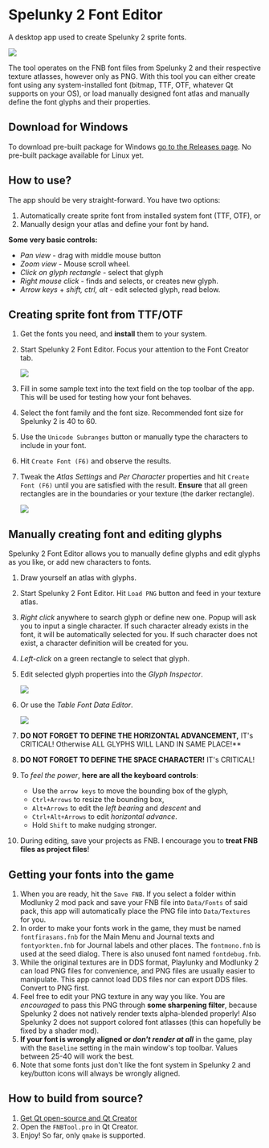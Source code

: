 # Spelunky 2 Font Editor
A desktop app used to create Spelunky 2 sprite fonts.

![](https://raw.githubusercontent.com/spelunky-fyi/Spelunky-2-Font-Editor/main/images/app-screenshot.png)

The tool operates on the FNB font files from Spelunky 2 and their respective texture atlasses, however only as PNG. With this tool you can either create font using any system-installed font (bitmap, TTF, OTF, whatever Qt supports on your OS), or load manually designed font atlas and manually define the font glyphs and their properties.

## Download for Windows
To download pre-built package for Windows [go to the Releases page](https://github.com/spelunky-fyi/Spelunky-2-Font-Editor/releases). No pre-built package available for Linux yet. 

## How to use?
The app should be very straight-forward. You have two options:
1. Automatically create sprite font from installed system font (TTF, OTF), or
1. Manually design your atlas and define your font by hand.

**Some very basic controls:**
+ *Pan view* - drag with middle mouse button
+ *Zoom view* - Mouse scroll wheel.
+ *Click on glyph rectangle* - select that glyph
+ *Right mouse click* - finds and selects, or creates new glyph.
+ *Arrow keys* + *shift, ctrl, alt* - edit selected glyph, read below.

## Creating sprite font from TTF/OTF
1. Get the fonts you need, and **install** them to your system.
1. Start Spelunky 2 Font Editor. Focus your attention to the Font Creator tab.

	![](https://raw.githubusercontent.com/spelunky-fyi/Spelunky-2-Font-Editor/main/images/font-creator.png)

1. Fill in some sample text into the text field on the top toolbar of the app. This will be used for testing how your font behaves.
1. Select the font family and the font size. Recommended font size for Spelunky 2 is 40 to 60.
1. Use the `Unicode Subranges` button or manually type the characters to include in your font.
1. Hit `Create Font (F6)` and observe the results.
1. Tweak the *Atlas Settings* and *Per Character*  properties and hit `Create Font (F6)` until you are satisfied with the result. **Ensure** that all green rectangles are in the boundaries or your texture (the darker rectangle).

	![](https://raw.githubusercontent.com/spelunky-fyi/Spelunky-2-Font-Editor/main/images/font-glyphs.png)

## Manually creating font and editing glyphs
Spelunky 2 Font Editor allows you to manually define glyphs and edit glyphs as you like, or add new characters to fonts.

1. Draw yourself an atlas with glyphs. 
1. Start Spelunky 2 Font Editor. Hit `Load PNG` button and feed in your texture atlas.
1. *Right click* anywhere to search glyph or define new one. Popup will ask you to input a single character. If such character already exists in the font, it will be automatically selected for you. If such character does not exist, a character definition will be created for you.
1. *Left-click* on a green rectangle to select that glyph.
1. Edit selected glyph properties into the *Glyph Inspector*. 

	![](https://raw.githubusercontent.com/spelunky-fyi/Spelunky-2-Font-Editor/main/images/glyph-inspector.png)
	
1. Or use the *Table Font Data Editor*.

	![](https://raw.githubusercontent.com/spelunky-fyi/Spelunky-2-Font-Editor/main/images/font-data.png)
	
1. **DO NOT FORGET TO DEFINE THE HORIZONTAL ADVANCEMENT,** IT's CRITICAL! Otherwise ALL GLYPHS WILL LAND IN SAME PLACE!**

1. **DO NOT FORGET TO DEFINE THE SPACE CHARACTER!** IT's CRITICAL!

1. To *feel the power*, **here are all the keyboard controls**:
	+ Use the `arrow keys` to move the bounding box of the glyph, 
	+ `Ctrl+Arrows` to resize the bounding box, 
	+ `Alt+Arrows` to edit the *left bearing* and *descent* and 
	+ `Ctrl+Alt+Arrows` to edit *horizontal advance*.
	+ Hold `Shift` to make nudging stronger.
1. During editing, save your projects as FNB. I encourage you to **treat FNB files as project files**!


## Getting your fonts into the game
1. When you are ready, hit the `Save FNB`. If you select a folder within Modlunky 2 mod pack and save your FNB file into `Data/Fonts` of said pack, this app will automatically place the PNG file into `Data/Textures` for you. 
1. In order to make your fonts work in the game, they must be named `fontfirasans.fnb` for the Main Menu and Journal texts and `fontyorkten.fnb` for Journal labels and other places. The `fontmono.fnb` is used at the seed dialog. There is also unused font named `fontdebug.fnb`.
1. While the original textures are in DDS format, Playlunky and Modlunky 2 can load PNG files for convenience, and PNG files are usually easier to manipulate. This app cannot load DDS files nor can export DDS files. Convert to PNG first.
1. Feel free to edit your PNG texture in any way you like. You are *encouraged* to pass this PNG through **some sharpening filter**, because Spelunky 2 does not natively render texts alpha-blended properly! Also Spelunky 2 does not support colored font atlasses (this can hopefully be fixed by a shader mod).
1. **If your font is wrongly aligned or _don't render at all_** in the game, play with the `Baseline` setting in the main window's top toolbar. Values between 25-40 will work the best.
1. Note that some fonts just don't like the font system in Spelunky 2 and key/button icons will always be wrongly aligned.

## How to build from source?
1. [Get Qt open-source and Qt Creator](https://www.qt.io/download-open-source) 
1. Open the `FNBTool.pro` in Qt Creator.
1. Enjoy! So far, only `qmake` is supported.
